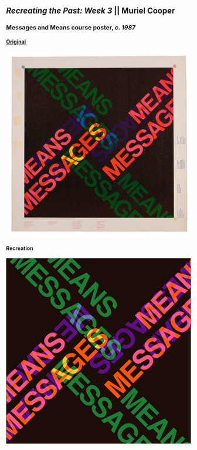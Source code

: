 ## *Recreating the Past: Week 3* || Muriel Cooper

### Messages and Means course poster, *c. 1987*
#### [Original](http://spalterdigital.com/artworks/1976/)
![](media/original.jpg)

#### Recreation
![](media/final.png)